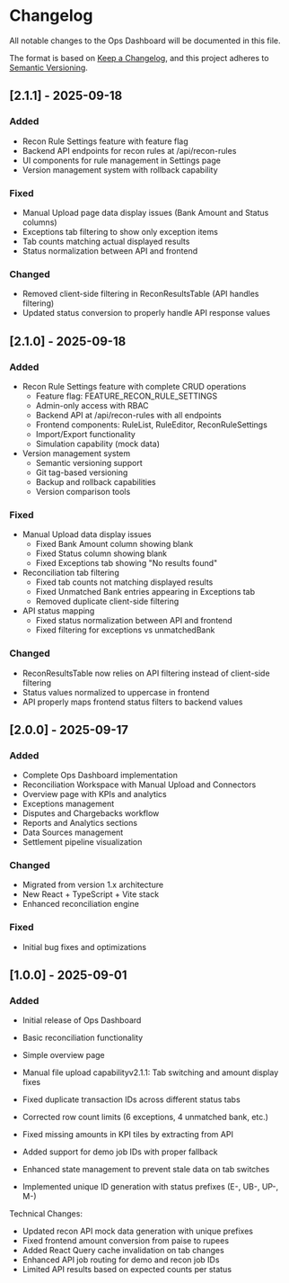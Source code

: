# Changelog

All notable changes to the Ops Dashboard will be documented in this file.

The format is based on [Keep a Changelog](https://keepachangelog.com/en/1.0.0/),
and this project adheres to [Semantic Versioning](https://semver.org/spec/v2.0.0.html).
## [2.1.1] - 2025-09-18

### Added
- Recon Rule Settings feature with feature flag
- Backend API endpoints for recon rules at /api/recon-rules
- UI components for rule management in Settings page
- Version management system with rollback capability

### Fixed
- Manual Upload page data display issues (Bank Amount and Status columns)
- Exceptions tab filtering to show only exception items
- Tab counts matching actual displayed results
- Status normalization between API and frontend

### Changed
- Removed client-side filtering in ReconResultsTable (API handles filtering)
- Updated status conversion to properly handle API response values



## [2.1.0] - 2025-09-18

### Added
- Recon Rule Settings feature with complete CRUD operations
  - Feature flag: FEATURE_RECON_RULE_SETTINGS
  - Admin-only access with RBAC
  - Backend API at /api/recon-rules with all endpoints
  - Frontend components: RuleList, RuleEditor, ReconRuleSettings
  - Import/Export functionality
  - Simulation capability (mock data)
- Version management system
  - Semantic versioning support
  - Git tag-based versioning
  - Backup and rollback capabilities
  - Version comparison tools

### Fixed
- Manual Upload data display issues
  - Fixed Bank Amount column showing blank
  - Fixed Status column showing blank
  - Fixed Exceptions tab showing "No results found"
- Reconciliation tab filtering
  - Fixed tab counts not matching displayed results
  - Fixed Unmatched Bank entries appearing in Exceptions tab
  - Removed duplicate client-side filtering
- API status mapping
  - Fixed status normalization between API and frontend
  - Fixed filtering for exceptions vs unmatchedBank

### Changed
- ReconResultsTable now relies on API filtering instead of client-side filtering
- Status values normalized to uppercase in frontend
- API properly maps frontend status filters to backend values

## [2.0.0] - 2025-09-17

### Added
- Complete Ops Dashboard implementation
- Reconciliation Workspace with Manual Upload and Connectors
- Overview page with KPIs and analytics
- Exceptions management
- Disputes and Chargebacks workflow
- Reports and Analytics sections
- Data Sources management
- Settlement pipeline visualization

### Changed
- Migrated from version 1.x architecture
- New React + TypeScript + Vite stack
- Enhanced reconciliation engine

### Fixed
- Initial bug fixes and optimizations

## [1.0.0] - 2025-09-01

### Added
- Initial release of Ops Dashboard
- Basic reconciliation functionality
- Simple overview page
- Manual file upload capabilityv2.1.1: Tab switching and amount display fixes

- Fixed duplicate transaction IDs across different status tabs
- Corrected row count limits (6 exceptions, 4 unmatched bank, etc.)
- Fixed missing amounts in KPI tiles by extracting from API
- Added support for demo job IDs with proper fallback
- Enhanced state management to prevent stale data on tab switches
- Implemented unique ID generation with status prefixes (E-, UB-, UP-, M-)

Technical Changes:
- Updated recon API mock data generation with unique prefixes
- Fixed frontend amount conversion from paise to rupees
- Added React Query cache invalidation on tab changes
- Enhanced API job routing for demo and recon job IDs
- Limited API results based on expected counts per status
